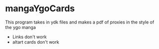 # mangaYgoCards
This program takes in ydk files and makes a pdf of proxies in the style of the ygo manga

* Links don't work
* altart cards don't work

